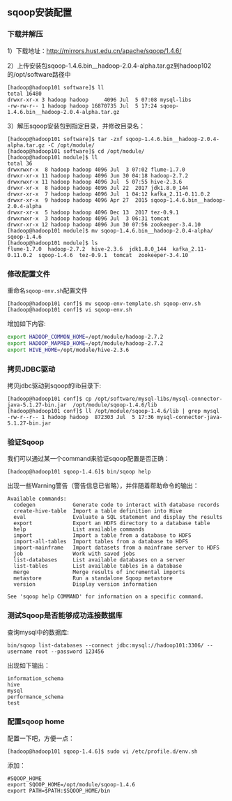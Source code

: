 
## sqoop安装配置

### 下载并解压
1）下载地址：http://mirrors.hust.edu.cn/apache/sqoop/1.4.6/

2）上传安装包sqoop-1.4.6.bin__hadoop-2.0.4-alpha.tar.gz到hadoop102的/opt/software路径中
```
[hadoop@hadoop101 software]$ ll
total 16480
drwxr-xr-x 3 hadoop hadoop     4096 Jul  5 07:08 mysql-libs
-rw-rw-r-- 1 hadoop hadoop 16870735 Jul  5 17:24 sqoop-1.4.6.bin__hadoop-2.0.4-alpha.tar.gz
```

3）解压sqoop安装包到指定目录，并修改目录名：
```
[hadoop@hadoop101 software]$ tar -zxf sqoop-1.4.6.bin__hadoop-2.0.4-alpha.tar.gz -C /opt/module/
[hadoop@hadoop101 software]$ cd /opt/module/
[hadoop@hadoop101 module]$ ll
total 36
drwxrwxr-x  8 hadoop hadoop 4096 Jul  3 07:02 flume-1.7.0
drwxr-xr-x 11 hadoop hadoop 4096 Jun 30 04:18 hadoop-2.7.2
drwxrwxr-x 11 hadoop hadoop 4096 Jul  5 07:55 hive-2.3.6
drwxr-xr-x  8 hadoop hadoop 4096 Jul 22  2017 jdk1.8.0_144
drwxr-xr-x  7 hadoop hadoop 4096 Jul  1 04:12 kafka_2.11-0.11.0.2
drwxr-xr-x  9 hadoop hadoop 4096 Apr 27  2015 sqoop-1.4.6.bin__hadoop-2.0.4-alpha
drwxr-xr-x  5 hadoop hadoop 4096 Dec 13  2017 tez-0.9.1
drwxrwxr-x  3 hadoop hadoop 4096 Jul  3 06:31 tomcat
drwxr-xr-x 12 hadoop hadoop 4096 Jun 30 07:56 zookeeper-3.4.10
[hadoop@hadoop101 module]$ mv sqoop-1.4.6.bin__hadoop-2.0.4-alpha/ sqoop-1.4.6
[hadoop@hadoop101 module]$ ls
flume-1.7.0  hadoop-2.7.2  hive-2.3.6  jdk1.8.0_144  kafka_2.11-0.11.0.2  sqoop-1.4.6  tez-0.9.1  tomcat  zookeeper-3.4.10
```

### 修改配置文件
重命名`sqoop-env.sh`配置文件
```
[hadoop@hadoop101 conf]$ mv sqoop-env-template.sh sqoop-env.sh
[hadoop@hadoop101 conf]$ vi sqoop-env.sh 
```

增加如下内容:
```sh
export HADOOP_COMMON_HOME=/opt/module/hadoop-2.7.2
export HADOOP_MAPRED_HOME=/opt/module/hadoop-2.7.2
export HIVE_HOME=/opt/module/hive-2.3.6
```

### 拷贝JDBC驱动
拷贝jdbc驱动到sqoop的lib目录下:
```
[hadoop@hadoop101 conf]$ cp /opt/software/mysql-libs/mysql-connector-java-5.1.27-bin.jar  /opt/module/sqoop-1.4.6/lib
[hadoop@hadoop101 conf]$ ll /opt/module/sqoop-1.4.6/lib | grep mysql
-rw-r--r-- 1 hadoop hadoop  872303 Jul  5 17:36 mysql-connector-java-5.1.27-bin.jar
```

### 验证Sqoop
我们可以通过某一个command来验证sqoop配置是否正确：
```
[hadoop@hadoop101 sqoop-1.4.6]$ bin/sqoop help
```

出现一些Warning警告（警告信息已省略），并伴随着帮助命令的输出：
```
Available commands:
  codegen            Generate code to interact with database records
  create-hive-table  Import a table definition into Hive
  eval               Evaluate a SQL statement and display the results
  export             Export an HDFS directory to a database table
  help               List available commands
  import             Import a table from a database to HDFS
  import-all-tables  Import tables from a database to HDFS
  import-mainframe   Import datasets from a mainframe server to HDFS
  job                Work with saved jobs
  list-databases     List available databases on a server
  list-tables        List available tables in a database
  merge              Merge results of incremental imports
  metastore          Run a standalone Sqoop metastore
  version            Display version information

See 'sqoop help COMMAND' for information on a specific command.
```

### 测试Sqoop是否能够成功连接数据库
查询mysql中的数据库:
```
bin/sqoop list-databases --connect jdbc:mysql://hadoop101:3306/ --username root --password 123456
```

出现如下输出：
```
information_schema
hive
mysql
performance_schema
test
```

### 配置sqoop home
配置一下吧，方便一点：
```
[hadoop@hadoop101 sqoop-1.4.6]$ sudo vi /etc/profile.d/env.sh
```

添加：
```
#SQOOP_HOME
export SQOOP_HOME=/opt/module/sqoop-1.4.6
export PATH=$PATH:$SQOOP_HOME/bin
```







```

```








